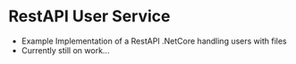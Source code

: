 # RestAPI User Service

* Example Implementation of a RestAPI .NetCore handling users with files 
* Currently still on work...
